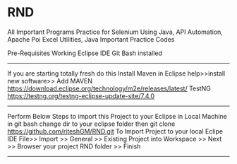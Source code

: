 # RND
All Important Programs Practice for Selenium Using Java, API Automation, Apache Poi Excel Utilities, Java Important Practice Codes

Pre-Requisites
Working Eclipse IDE
Git Bash installed
**********************************************************
If you are starting totally fresh do this
Install Maven in Eclipse
help>>install new software>> Add
MAVEN
https://download.eclipse.org/technology/m2e/releases/latest/
TestNG
https://testng.org/testng-eclipse-update-site/7.4.0
***********************************************************
Perform Below Steps to import this Project to your Eclipse in Local Machine
in git bash change dir to your eclipse folder
then
git clone https://github.com/riteshGM/RND.git
To Import Project to your local Eclipe IDE
File>> Import >> General >> Existing Project into Workspace >> Next >> Browser your project RND folder >> Finish

*********************************************************
